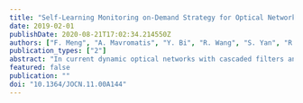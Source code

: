 ```yaml
---
title: "Self-Learning Monitoring on-Demand Strategy for Optical Networks"
date: 2019-02-01
publishDate: 2020-08-21T17:02:34.214550Z
authors: ["F. Meng", "A. Mavromatis", "Y. Bi", "R. Wang", "S. Yan", "R. Nejabati", "D. Simeonidou"]
publication_types: ["2"]
abstract: "In current dynamic optical networks with cascaded filters and amplifiers, the optical signal-to-noise ratio (OSNR) can vary significantly from channel to channel. Under such uncertainty, OSNR prediction for unestab-lished channels becomes indispensable but remains a big challenge. For protective network planning purposes such as margin threshold setting or wavelength assignment, it is desirable to evaluate the worst OSNR performance of each network link. Such exploration will unavoidably employ active monitoring probes, which may cause interruptions to the network. An efficient active monitoring strategy that optimizes the choice of probes or monitoring trials is needed. We propose a \"self-learning\" monitoring strategy integrated at intermediate nodes. Our method can intelligently select the channel to be monitored in order to search for the target global maxima of OSNR degradation for a specific link. Our monitoring scheme detects intermediate node OSNR in the linear regime. It is shown that our method can predict the target OSNR value with only 0.5 dB error while reducing the required monitoring data by up to 91% compared to conventional methods."
featured: false
publication: ""
doi: "10.1364/JOCN.11.00A144"
---
```


